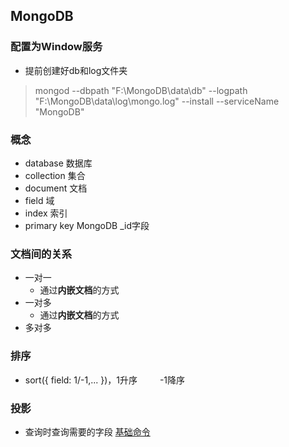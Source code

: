 ## MongoDB

### 配置为Window服务
- 提前创建好db和log文件夹
>mongod --dbpath "F:\MongoDB\data\db" --logpath "F:\MongoDB\data\log\mongo.log" --install --serviceName "MongoDB"

### 概念
- database 数据库
- collection 集合
- document 文档
- field 域
- index 索引
- primary key MongoDB _id字段

### 文档间的关系
- 一对一
    - 通过**内嵌文档**的方式
- 一对多
    - 通过**内嵌文档**的方式
- 多对多


### 排序
- sort({ field: 1/-1,... })，1升序 &emsp;&emsp;   -1降序

### 投影
- 查询时查询需要的字段
  [基础命令](https://github.com/SeekerandLo/Java-Note/wiki/MongoDB-%E5%9F%BA%E7%A1%80%E5%91%BD%E4%BB%A4)